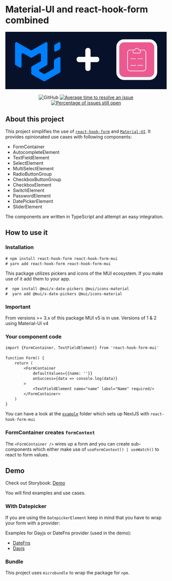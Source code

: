 # Material-UI and react-hook-form combined

<div align="center">
  <a href="https://react-hook-form-material-ui.vercel.app/" rel="noopener" target="_blank">
    <img src="./rhf-mui.png" alt="Material-UI and react-hook-form combined" />
  </a>
</div>

<div align="center">

![GitHub](https://img.shields.io/github/license/dohomi/react-hook-form-mui)
[![Average time to resolve an issue](http://isitmaintained.com/badge/resolution/dohomi/react-hook-form-mui.svg)](http://isitmaintained.com/project/dohomi/react-hook-form-mui 'Average time to resolve an issue')
[![Percentage of issues still open](http://isitmaintained.com/badge/open/dohomi/react-hook-form-mui.svg)](http://isitmaintained.com/project/dohomi/react-hook-form-mui 'Percentage of issues still open')

</div>

## About this project

This project simplifies the use of [`react-hook-form`](https://github.com/react-hook-form/react-hook-form)
and [`Material-UI`](https://github.com/mui/material-ui). It provides opinionated use cases with following
components:

* FormContainer
* AutocompleteElement
* TextFieldElement
* SelectElement
* MultiSelectElement
* RadioButtonGroup
* CheckboxButtonGroup
* CheckboxElement
* SwitchElement
* PasswordElement
* DatePickerElement
* SliderElement

The components are written in TypeScript and attempt an easy integration.

## How to use it

### Installation

```console
# npm install react-hook-form react-hook-form-mui
# yarn add react-hook-form react-hook-form-mui
```

This package utilizes pickers and icons of the MUI ecosystem. If you make use of it add them to your app.

```console
#  npm install @mui/x-date-pickers @mui/icons-material
#  yarn add @mui/x-date-pickers @mui/icons-material
```

### Important

From versions >= 3.x of this package MUI v5 is in use. Versions of 1 & 2 using Material-UI v4

### Your component code

```tsx
import {FormContainer, TextFieldElement} from 'react-hook-form-mui'

function Form() {
    return (
        <FormContainer
            defaultValues={{name: ''}}
            onSuccess={data => console.log(data)}
        >
            <TextFieldElement name="name" label="Name" required/>
        </FormContainer>
    )
}
```

You can have a look at the [`example`](apps/nextjs/) folder which sets up NextJS with `react-hook-form-mui`

### FormContainer creates `formContext`

The `<FormContainer />` wires up a form and you can create sub-components which either make use
of `useFormContext() | useWatch()` to react to form values.

## Demo

Check out Storybook: [Demo](https://react-hook-form-material-ui.vercel.app)

You will find examples and use cases.

### With Datepicker

If you are using the `DatepickerElement` keep in mind that you have to wrap your form with a provider:

Examples for Dayjs or DateFns provider (used in the demo):

* [DateFns](/apps/storybook/src/DateFnsProvider.tsx)
* [Dayjs](/apps/storybook/src/DateFnsProvider.tsx)

### Bundle

This project uses `microbundle` to wrap the package for `npm`.

